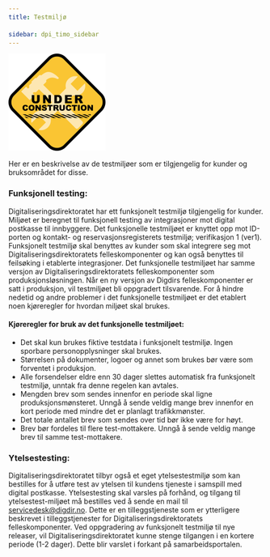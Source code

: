 ```yaml
---
title: Testmiljø

sidebar: dpi_timo_sidebar
---
```


![](/images/dpi/underarbeide.png)


Her er en beskrivelse av de testmiljøer som er tilgjengelig for kunder og bruksområdet for disse.

### Funksjonell testing:

Digitaliseringsdirektoratet har ett funksjonelt testmiljø tilgjengelig for kunder. Miljøet er beregnet til funksjonell testing av integrasjoner mot digital
postkasse til innbyggere. Det funksjonelle testmiljøet er knyttet opp mot ID-porten og kontakt- og reservasjonsregisterets testmiljø; verifikasjon 1 (ver1). 
Funksjonelt testmiljø skal benyttes av kunder som skal integrere seg mot Digitaliseringsdirektoratets felleskomponenter og kan også benyttes til feilsøking 
i etablerte integrasjoner. Det funksjonelle testmiljøet har samme versjon av Digitaliseringsdirektoratets felleskomponenter som produksjonsløsningen. Når en 
ny versjon av Digdirs felleskomponenter er satt i produksjon, vil testmiljøet bli oppgradert tilsvarende. For å hindre nedetid og andre problemer i det 
funksjonelle testmiljøet er det etablert noen kjøreregler for hvordan miljøet skal brukes. 

#### Kjøreregler for bruk av det funksjonelle testmiljøet:

- Det skal kun brukes fiktive testdata i funksjonelt testmiljø. Ingen sporbare personopplysninger skal brukes.
- Størrelsen på dokumenter, logoer og annet som brukes bør være som forventet i produksjon.
- Alle forsendelser eldre enn 30 dager slettes automatisk fra funksjonelt testmiljø, unntak fra denne regelen kan avtales. 
- Mengden brev som sendes innenfor en periode skal ligne produksjonsmønsteret. Unngå å sende veldig mange brev innenfor en kort periode med mindre det er planlagt trafikkmønster.
- Det totale antallet brev som sendes over tid bør ikke være for høyt.
- Brev bør fordeles til flere test-mottakere. Unngå å sende veldig mange brev til samme test-mottakere. 

### Ytelsestesting:

Digitaliseringsdirektoratet tilbyr også et eget ytelsestestmiljø som kan bestilles for å utføre test av ytelsen til kundens tjeneste i samspill med digital postkasse. 
Ytelsestesting skal varsles på forhånd, og tilgang til ytelsestest-miljøet må bestilles ved å sende en mail til servicedesk@digdir.no.
Dette er en tilleggstjeneste som er ytterligere beskrevet i tilleggstjenester for Digitaliseringsdirektoratets felleskomponenter. Ved oppgradering av funksjonelt 
testmiljø til nye releaser, vil Digitaliseringsdirektoratet kunne stenge tilgangen i en kortere periode (1-2 dager). Dette blir varslet i forkant på samarbeidsportalen.
